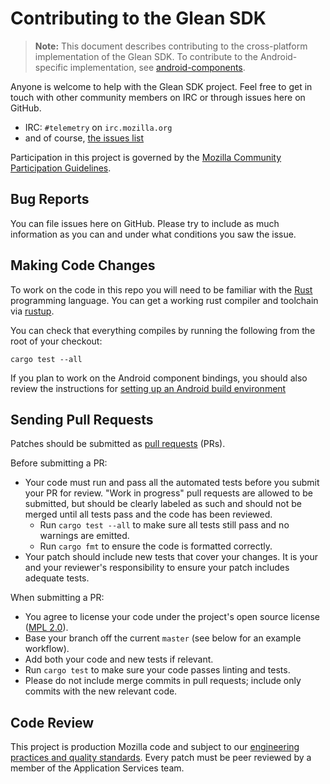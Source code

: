 # Contributing to the Glean SDK

> **Note:** This document describes contributing to the cross-platform implementation of the Glean SDK. To contribute to the Android-specific implementation, see [android-components](https://github.com/mozilla-mobile/android-components).

Anyone is welcome to help with the Glean SDK project. Feel free to get in touch with other community members on IRC
or through issues here on GitHub.

- IRC: `#telemetry` on `irc.mozilla.org`
- and of course, [the issues list](https://github.com/mozilla/glean/issues)

Participation in this project is governed by the
[Mozilla Community Participation Guidelines](https://www.mozilla.org/en-US/about/governance/policies/participation/).

## Bug Reports ##

You can file issues here on GitHub. Please try to include as much information as you can and under what conditions
you saw the issue.

## Making Code Changes ##

To work on the code in this repo you will need to be familiar with
the [Rust](https://www.rust-lang.org/) programming language.
You can get a working rust compiler and toolchain via [rustup](https://rustup.rs/).

You can check that everything compiles by running the following from the
root of your checkout:

```
cargo test --all
```

If you plan to work on the Android component bindings, you should also review
the instructions for [setting up an Android build environment](https://github.com/mozilla/glean/blob/master/docs/dev/setup-android-build-environment.md)

## Sending Pull Requests ##

Patches should be submitted as [pull requests](https://help.github.com/articles/about-pull-requests/) (PRs).

Before submitting a PR:
- Your code must run and pass all the automated tests before you submit your PR for review. "Work in progress" pull requests are allowed to be submitted, but should be clearly labeled as such and should not be merged until all tests pass and the code has been reviewed.
  - Run `cargo test --all` to make sure all tests still pass and no warnings are emitted.
  - Run `cargo fmt` to ensure the code is formatted correctly.
- Your patch should include new tests that cover your changes. It is your and your reviewer's responsibility to ensure your patch includes adequate tests.

When submitting a PR:
- You agree to license your code under the project's open source license ([MPL 2.0](/LICENSE)).
- Base your branch off the current `master` (see below for an example workflow).
- Add both your code and new tests if relevant.
- Run `cargo test` to make sure your code passes linting and tests.
- Please do not include merge commits in pull requests; include only commits with the new relevant code.

## Code Review ##

This project is production Mozilla code and subject to our [engineering practices and quality standards](https://developer.mozilla.org/en-US/docs/Mozilla/Developer_guide/Committing_Rules_and_Responsibilities). Every patch must be peer reviewed by a member of the Application Services team.
